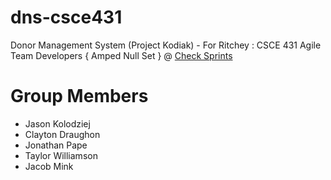# dns-csce431
Donor Management System (Project Kodiak) - For Ritchey : CSCE 431 Agile Team Developers { Amped Null Set } @ [Check Sprints](https://ice.jasonkolodziej.com)

# Group Members
* Jason Kolodziej
* Clayton Draughon
* Jonathan Pape
* Taylor Williamson
* Jacob Mink

